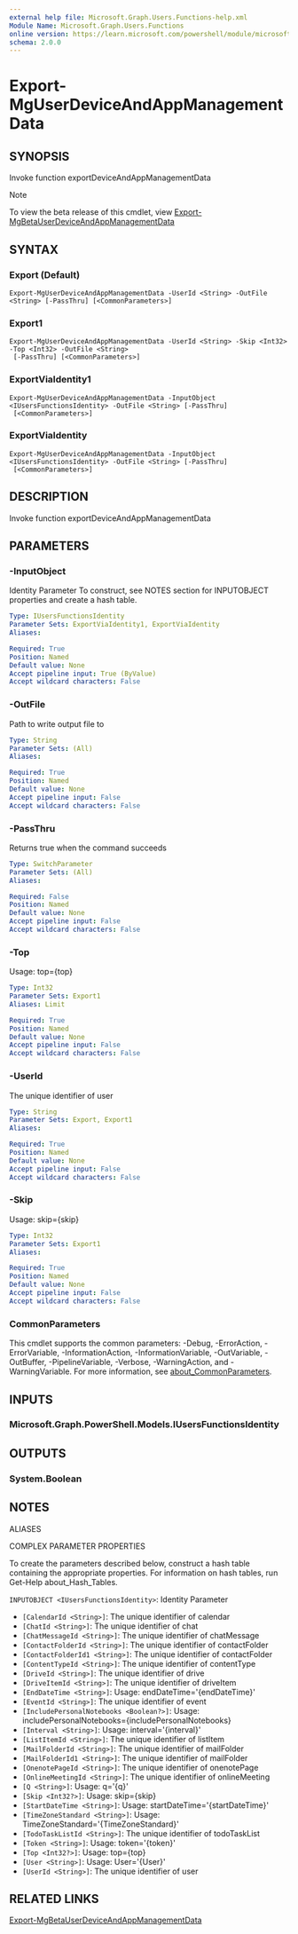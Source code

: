 ```yaml
---
external help file: Microsoft.Graph.Users.Functions-help.xml
Module Name: Microsoft.Graph.Users.Functions
online version: https://learn.microsoft.com/powershell/module/microsoft.graph.users.functions/export-mguserdeviceandappmanagementdata
schema: 2.0.0
---
```


# Export-MgUserDeviceAndAppManagementData

## SYNOPSIS
Invoke function exportDeviceAndAppManagementData

> [!NOTE]
> To view the beta release of this cmdlet, view [Export-MgBetaUserDeviceAndAppManagementData](/powershell/module/Microsoft.Graph.Beta.Users.Functions/Export-MgUserDeviceAndAppManagementData?view=graph-powershell-beta)

## SYNTAX

### Export (Default)
```
Export-MgUserDeviceAndAppManagementData -UserId <String> -OutFile <String> [-PassThru] [<CommonParameters>]
```

### Export1
```
Export-MgUserDeviceAndAppManagementData -UserId <String> -Skip <Int32> -Top <Int32> -OutFile <String>
 [-PassThru] [<CommonParameters>]
```

### ExportViaIdentity1
```
Export-MgUserDeviceAndAppManagementData -InputObject <IUsersFunctionsIdentity> -OutFile <String> [-PassThru]
 [<CommonParameters>]
```

### ExportViaIdentity
```
Export-MgUserDeviceAndAppManagementData -InputObject <IUsersFunctionsIdentity> -OutFile <String> [-PassThru]
 [<CommonParameters>]
```

## DESCRIPTION
Invoke function exportDeviceAndAppManagementData

## PARAMETERS

### -InputObject
Identity Parameter
To construct, see NOTES section for INPUTOBJECT properties and create a hash table.

```yaml
Type: IUsersFunctionsIdentity
Parameter Sets: ExportViaIdentity1, ExportViaIdentity
Aliases:

Required: True
Position: Named
Default value: None
Accept pipeline input: True (ByValue)
Accept wildcard characters: False
```

### -OutFile
Path to write output file to

```yaml
Type: String
Parameter Sets: (All)
Aliases:

Required: True
Position: Named
Default value: None
Accept pipeline input: False
Accept wildcard characters: False
```

### -PassThru
Returns true when the command succeeds

```yaml
Type: SwitchParameter
Parameter Sets: (All)
Aliases:

Required: False
Position: Named
Default value: None
Accept pipeline input: False
Accept wildcard characters: False
```

### -Top
Usage: top={top}

```yaml
Type: Int32
Parameter Sets: Export1
Aliases: Limit

Required: True
Position: Named
Default value: None
Accept pipeline input: False
Accept wildcard characters: False
```

### -UserId
The unique identifier of user

```yaml
Type: String
Parameter Sets: Export, Export1
Aliases:

Required: True
Position: Named
Default value: None
Accept pipeline input: False
Accept wildcard characters: False
```

### -Skip
Usage: skip={skip}

```yaml
Type: Int32
Parameter Sets: Export1
Aliases:

Required: True
Position: Named
Default value: None
Accept pipeline input: False
Accept wildcard characters: False
```

### CommonParameters
This cmdlet supports the common parameters: -Debug, -ErrorAction, -ErrorVariable, -InformationAction, -InformationVariable, -OutVariable, -OutBuffer, -PipelineVariable, -Verbose, -WarningAction, and -WarningVariable. For more information, see [about_CommonParameters](http://go.microsoft.com/fwlink/?LinkID=113216).

## INPUTS

### Microsoft.Graph.PowerShell.Models.IUsersFunctionsIdentity
## OUTPUTS

### System.Boolean
## NOTES

ALIASES

COMPLEX PARAMETER PROPERTIES

To create the parameters described below, construct a hash table containing the appropriate properties. For information on hash tables, run Get-Help about_Hash_Tables.


`INPUTOBJECT <IUsersFunctionsIdentity>`: Identity Parameter
  - `[CalendarId <String>]`: The unique identifier of calendar
  - `[ChatId <String>]`: The unique identifier of chat
  - `[ChatMessageId <String>]`: The unique identifier of chatMessage
  - `[ContactFolderId <String>]`: The unique identifier of contactFolder
  - `[ContactFolderId1 <String>]`: The unique identifier of contactFolder
  - `[ContentTypeId <String>]`: The unique identifier of contentType
  - `[DriveId <String>]`: The unique identifier of drive
  - `[DriveItemId <String>]`: The unique identifier of driveItem
  - `[EndDateTime <String>]`: Usage: endDateTime='{endDateTime}'
  - `[EventId <String>]`: The unique identifier of event
  - `[IncludePersonalNotebooks <Boolean?>]`: Usage: includePersonalNotebooks={includePersonalNotebooks}
  - `[Interval <String>]`: Usage: interval='{interval}'
  - `[ListItemId <String>]`: The unique identifier of listItem
  - `[MailFolderId <String>]`: The unique identifier of mailFolder
  - `[MailFolderId1 <String>]`: The unique identifier of mailFolder
  - `[OnenotePageId <String>]`: The unique identifier of onenotePage
  - `[OnlineMeetingId <String>]`: The unique identifier of onlineMeeting
  - `[Q <String>]`: Usage: q='{q}'
  - `[Skip <Int32?>]`: Usage: skip={skip}
  - `[StartDateTime <String>]`: Usage: startDateTime='{startDateTime}'
  - `[TimeZoneStandard <String>]`: Usage: TimeZoneStandard='{TimeZoneStandard}'
  - `[TodoTaskListId <String>]`: The unique identifier of todoTaskList
  - `[Token <String>]`: Usage: token='{token}'
  - `[Top <Int32?>]`: Usage: top={top}
  - `[User <String>]`: Usage: User='{User}'
  - `[UserId <String>]`: The unique identifier of user

## RELATED LINKS
[Export-MgBetaUserDeviceAndAppManagementData](/powershell/module/Microsoft.Graph.Beta.Users.Functions/Export-MgUserDeviceAndAppManagementData?view=graph-powershell-beta)

